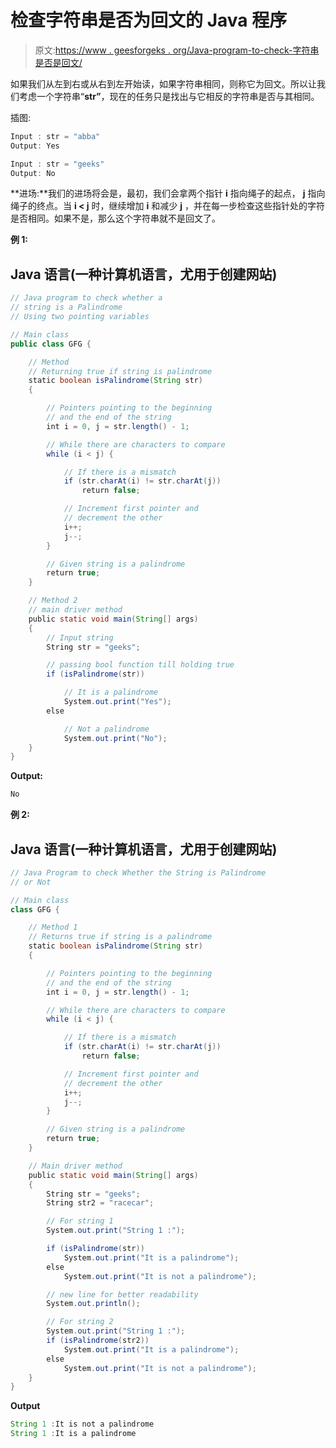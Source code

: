 # 检查字符串是否为回文的 Java 程序

> 原文:[https://www . geesforgeks . org/Java-program-to-check-字符串是否是回文/](https://www.geeksforgeeks.org/java-program-to-check-whether-a-string-is-a-palindrome/)

如果我们从左到右或从右到左开始读，如果字符串相同，则称它为回文。所以让我们考虑一个字符串“**str”**，现在的任务只是找出与它相反的字符串是否与其相同。

插图:

```java
Input : str = "abba" 
Output: Yes
```

```java
Input : str = "geeks"
Output: No  
```

**进场:**我们的进场将会是，最初，我们会拿两个指针 **i** 指向绳子的起点， **j** 指向绳子的终点。当 **i < j** 时，继续增加 **i** 和减少 **j** ，并在每一步检查这些指针处的字符是否相同。如果不是，那么这个字符串就不是回文了。

**例 1:**

## Java 语言(一种计算机语言，尤用于创建网站)

```java
// Java program to check whether a
// string is a Palindrome
// Using two pointing variables

// Main class
public class GFG {

    // Method
    // Returning true if string is palindrome
    static boolean isPalindrome(String str)
    {

        // Pointers pointing to the beginning
        // and the end of the string
        int i = 0, j = str.length() - 1;

        // While there are characters to compare
        while (i < j) {

            // If there is a mismatch
            if (str.charAt(i) != str.charAt(j))
                return false;

            // Increment first pointer and
            // decrement the other
            i++;
            j--;
        }

        // Given string is a palindrome
        return true;
    }

    // Method 2
    // main driver method
    public static void main(String[] args)
    {
        // Input string
        String str = "geeks";

        // passing bool function till holding true
        if (isPalindrome(str))

            // It is a palindrome
            System.out.print("Yes");
        else

            // Not a palindrome
            System.out.print("No");
    }
}
```

**Output:** 

```java
No
```

**例 2:**

## Java 语言(一种计算机语言，尤用于创建网站)

```java
// Java Program to check Whether the String is Palindrome
// or Not

// Main class
class GFG {

    // Method 1
    // Returns true if string is a palindrome
    static boolean isPalindrome(String str)
    {

        // Pointers pointing to the beginning
        // and the end of the string
        int i = 0, j = str.length() - 1;

        // While there are characters to compare
        while (i < j) {

            // If there is a mismatch
            if (str.charAt(i) != str.charAt(j))
                return false;

            // Increment first pointer and
            // decrement the other
            i++;
            j--;
        }

        // Given string is a palindrome
        return true;
    }

    // Main driver method
    public static void main(String[] args)
    {
        String str = "geeks";
        String str2 = "racecar";

        // For string 1
        System.out.print("String 1 :");

        if (isPalindrome(str))
            System.out.print("It is a palindrome");
        else
            System.out.print("It is not a palindrome");

        // new line for better readability
        System.out.println();

        // For string 2
        System.out.print("String 1 :");
        if (isPalindrome(str2))
            System.out.print("It is a palindrome");
        else
            System.out.print("It is not a palindrome");
    }
}
```

**Output**

```java
String 1 :It is not a palindrome
String 1 :It is a palindrome
```